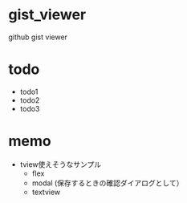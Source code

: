 # gist_viewer
github gist viewer

# todo
* todo1
* todo2
* todo3

# memo
* tview使えそうなサンプル
  * flex
  * modal (保存するときの確認ダイアログとして）
  * textview
